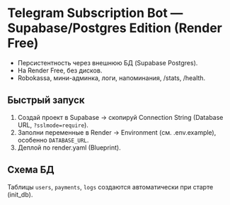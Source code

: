 # Telegram Subscription Bot — Supabase/Postgres Edition (Render Free)

- Персистентность через внешнюю БД (Supabase Postgres).
- На Render Free, без дисков.
- Robokassa, мини-админка, логи, напоминания, /stats, /health.

## Быстрый запуск
1) Создай проект в Supabase → скопируй Connection String (Database URL, `?sslmode=require`).
2) Заполни переменные в Render → Environment (см. .env.example), особенно `DATABASE_URL`.
3) Деплой по render.yaml (Blueprint).

## Схема БД
Таблицы `users`, `payments`, `logs` создаются автоматически при старте (init_db).
